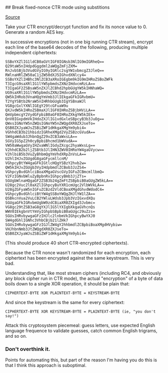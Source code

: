 ## Break fixed-nonce CTR mode using substitions

[Source](http://cryptopals.com/sets/3/challenges/19/)

Take your CTR encrypt/decrypt function and fix its nonce value to 0. Generate a random AES key.

In successive encryptions (not in one big running CTR stream), encrypt each line of the base64 decodes of the following, producing multiple independent ciphertexts: 

    SSBoYXZlIG1ldCB0aGVtIGF0IGNsb3NlIG9mIGRheQ==
    Q29taW5nIHdpdGggdml2aWQgZmFjZXM=
    RnJvbSBjb3VudGVyIG9yIGRlc2sgYW1vbmcgZ3JleQ==
    RWlnaHRlZW50aC1jZW50dXJ5IGhvdXNlcy4=
    SSBoYXZlIHBhc3NlZCB3aXRoIGEgbm9kIG9mIHRoZSBoZWFk
    T3IgcG9saXRlIG1lYW5pbmdsZXNzIHdvcmRzLA==
    T3IgaGF2ZSBsaW5nZXJlZCBhd2hpbGUgYW5kIHNhaWQ=
    UG9saXRlIG1lYW5pbmdsZXNzIHdvcmRzLA==
    QW5kIHRob3VnaHQgYmVmb3JlIEkgaGFkIGRvbmU=
    T2YgYSBtb2NraW5nIHRhbGUgb3IgYSBnaWJl
    VG8gcGxlYXNlIGEgY29tcGFuaW9u
    QXJvdW5kIHRoZSBmaXJlIGF0IHRoZSBjbHViLA==
    QmVpbmcgY2VydGFpbiB0aGF0IHRoZXkgYW5kIEk=
    QnV0IGxpdmVkIHdoZXJlIG1vdGxleSBpcyB3b3JuOg==
    QWxsIGNoYW5nZWQsIGNoYW5nZWQgdXR0ZXJseTo=
    QSB0ZXJyaWJsZSBiZWF1dHkgaXMgYm9ybi4=
    VGhhdCB3b21hbidzIGRheXMgd2VyZSBzcGVudA==
    SW4gaWdub3JhbnQgZ29vZCB3aWxsLA==
    SGVyIG5pZ2h0cyBpbiBhcmd1bWVudA==
    VW50aWwgaGVyIHZvaWNlIGdyZXcgc2hyaWxsLg==
    V2hhdCB2b2ljZSBtb3JlIHN3ZWV0IHRoYW4gaGVycw==
    V2hlbiB5b3VuZyBhbmQgYmVhdXRpZnVsLA==
    U2hlIHJvZGUgdG8gaGFycmllcnM/
    VGhpcyBtYW4gaGFkIGtlcHQgYSBzY2hvb2w=
    QW5kIHJvZGUgb3VyIHdpbmdlZCBob3JzZS4=
    VGhpcyBvdGhlciBoaXMgaGVscGVyIGFuZCBmcmllbmQ=
    V2FzIGNvbWluZyBpbnRvIGhpcyBmb3JjZTs=
    SGUgbWlnaHQgaGF2ZSB3b24gZmFtZSBpbiB0aGUgZW5kLA==
    U28gc2Vuc2l0aXZlIGhpcyBuYXR1cmUgc2VlbWVkLA==
    U28gZGFyaW5nIGFuZCBzd2VldCBoaXMgdGhvdWdodC4=
    VGhpcyBvdGhlciBtYW4gSSBoYWQgZHJlYW1lZA==
    QSBkcnVua2VuLCB2YWluLWdsb3Jpb3VzIGxvdXQu
    SGUgaGFkIGRvbmUgbW9zdCBiaXR0ZXIgd3Jvbmc=
    VG8gc29tZSB3aG8gYXJlIG5lYXIgbXkgaGVhcnQs
    WWV0IEkgbnVtYmVyIGhpbSBpbiB0aGUgc29uZzs=
    SGUsIHRvbywgaGFzIHJlc2lnbmVkIGhpcyBwYXJ0
    SW4gdGhlIGNhc3VhbCBjb21lZHk7
    SGUsIHRvbywgaGFzIGJlZW4gY2hhbmdlZCBpbiBoaXMgdHVybiw=
    VHJhbnNmb3JtZWQgdXR0ZXJseTo=
    QSB0ZXJyaWJsZSBiZWF1dHkgaXMgYm9ybi4=

(This should produce 40 short CTR-encrypted ciphertexts).

Because the CTR nonce wasn't randomized for each encryption, each ciphertext has been encrypted against the same keystream. This is very bad.

Understanding that, like most stream ciphers (including RC4, and obviously any block cipher run in CTR mode), the actual "encryption" of a byte of data boils down to a single XOR operation, it should be plain that:

    CIPHERTEXT-BYTE XOR PLAINTEXT-BYTE = KEYSTREAM-BYTE

And since the keystream is the same for every ciphertext:

    CIPHERTEXT-BYTE XOR KEYSTREAM-BYTE = PLAINTEXT-BYTE (ie, "you don't
    say!")

Attack this cryptosystem piecemeal: guess letters, use expected English language frequence to validate guesses, catch common English trigrams, and so on.

### Don't overthink it.
Points for automating this, but part of the reason I'm having you do this is that I think this approach is suboptimal.

 

